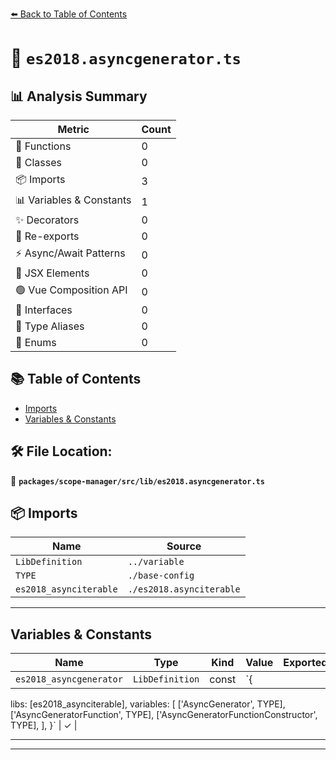 [⬅️ Back to Table of Contents](../../../../index.md)

# 📄 `es2018.asyncgenerator.ts`

## 📊 Analysis Summary

| Metric | Count |
|--------|-------|
| 🔧 Functions | 0 |
| 🧱 Classes | 0 |
| 📦 Imports | 3 |
| 📊 Variables & Constants | 1 |
| ✨ Decorators | 0 |
| 🔄 Re-exports | 0 |
| ⚡ Async/Await Patterns | 0 |
| 💠 JSX Elements | 0 |
| 🟢 Vue Composition API | 0 |
| 📐 Interfaces | 0 |
| 📑 Type Aliases | 0 |
| 🎯 Enums | 0 |

## 📚 Table of Contents

- [Imports](#imports)
- [Variables & Constants](#variables-constants)

## 🛠️ File Location:
📂 **`packages/scope-manager/src/lib/es2018.asyncgenerator.ts`**

## 📦 Imports

| Name | Source |
|------|--------|
| `LibDefinition` | `../variable` |
| `TYPE` | `./base-config` |
| `es2018_asynciterable` | `./es2018.asynciterable` |


---

## Variables & Constants

| Name | Type | Kind | Value | Exported |
|------|------|------|-------|----------|
| `es2018_asyncgenerator` | `LibDefinition` | const | `{
  libs: [es2018_asynciterable],
  variables: [
    ['AsyncGenerator', TYPE],
    ['AsyncGeneratorFunction', TYPE],
    ['AsyncGeneratorFunctionConstructor', TYPE],
  ],
}` | ✓ |


---


---